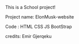 This is a School project!

Project name:
ElonMusk-website

Code :
 HTML
 CSS
 JS
 BootStrap 

credits: Emir Gjerqeku
